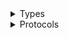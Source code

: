 <details>
<summary>Types</summary>

  - [ChimeSdkMessagingClient](/aws-sdk-swift/reference/0.x/AWSChimeSDKMessaging/ChimeSdkMessagingClient)
  - [ChimeSdkMessagingClient.ChimeSdkMessagingClientConfiguration](/aws-sdk-swift/reference/0.x/AWSChimeSDKMessaging/ChimeSdkMessagingClient.ChimeSdkMessagingClientConfiguration)
  - [ChimeSdkMessagingClientLogHandlerFactory](/aws-sdk-swift/reference/0.x/AWSChimeSDKMessaging/ChimeSdkMessagingClientLogHandlerFactory)
  - [ChimeSdkMessagingClientTypes](/aws-sdk-swift/reference/0.x/AWSChimeSDKMessaging/ChimeSdkMessagingClientTypes)

</details>

<details>
<summary>Protocols</summary>

  - [ChimeSdkMessagingClientProtocol](/aws-sdk-swift/reference/0.x/AWSChimeSDKMessaging/ChimeSdkMessagingClientProtocol)

</details>
